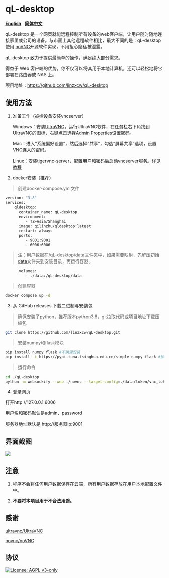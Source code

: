 # qL-desktop

[**English**](https://github.com/linzxcw/qL-desktop)&nbsp;&nbsp;&nbsp;[**简体中文**](https://github.com/linzxcw/qL-desktop/blob/main/README_zh.md)

qL-desktop 是一个网页就能远程控制所有设备的web客户端，让用户随时随地连接家里或公司的设备。与市面上其他远程软件相比，最大不同的是：qL-desktop使用 [noVNC](https://github.com/novnc/noVNC)开源软件实现，不用担心隐私被泄露。

qL-desktop 致力于提供最简单的操作，满足绝大部分需求。

得益于 Web 客户端的优势，你不仅可以将其用于本地计算机，还可以轻松地将它部署在路由器或 NAS 上。

项目地址：https://github.com/linzxcw/qL-desktop


## 使用方法

1. 准备工作（被控设备安装vncserver）
   
    Windows：安装[UltraVNC](https://github.com/ultravnc/UltraVNC)，运行UltraVNC软件，在任务栏右下角找到UltraVNC的图标，右键点击选择Admin Properties设置密码。

    Mac：进入“系统偏好设置”，然后选择“共享”，勾选“屏幕共享”选项，设置VNC连入的密码。

    Linux：安装tigervnc-server，配置用户和密码后启动vncserver服务。[详见教程](https://blog.csdn.net/u013105927/article/details/135550558)
	      
2. docker安装（推荐）

>创建docker-compose.yml文件
```bash
version: "3.8"
services:
    qldesktop:
      container_name: qL-desktop
      environment:
         - TZ=Asia/Shanghai
      image: qilinzhu/qldesktop:latest
      restart: always
      ports:
         - 9001:9001
         - 6006:6006
```
   
   >注：用户数据在/qL-desktop/data文件夹中，如果需要映射，先解压初始[data](https://github.com/linzxcw/qL-desktop/releases/tag/v1.0.1/data.zip)文件夹到安装目录，再运行容器。
```bash   
      volumes:
         - ./data:/qL-desktop/data   
```
  
  >创建容器
```bash
docker compose up -d
```

3. 从 GitHub releases 下载二进制与安装包

>确保安装了python，推荐版本python3.8，git拉取代码或项目地址下载压缩包
```bash
git clone https://github.com/linzxcw/qL-desktop.git
```
   
   >安装numpy和flask模块
```bash   
pip install numpy flask #不换源安装
pip install -i https://pypi.tuna.tsinghua.edu.cn/simple numpy flask #换国内源安装
```

   >运行命令
```bash   
cd ./qL-desktop
python -m websockify --web ./novnc --target-config=./data/token/vnc_tokens.conf 9001 & python app.py
```

4. 登录网页

  打开http://127.0.0.1:6006
  
  用户名和密码默认是admin、password
  
  服务器地址默认是 http://服务器ip:9001



## 界面截图

<img src="https://s2.loli.net/2024/10/01/nHivCNbOTyE6omY.png" border="0">


## 注意

1. 程序不会将任何用户数据保存在云端，所有用户数据存放在用户本地配置文件中。

2. **不要将本项目用于不合法用途。**

## 感谢

[ultravnc/UltraVNC](https://github.com/ultravnc/UltraVNC)

[novnc/noVNC](https://github.com/novnc/noVNC)


## 协议

[![License: AGPL v3-only](https://img.shields.io/badge/License-AGPL%20v3-blue.svg)](https://www.gnu.org/licenses/agpl-3.0)
